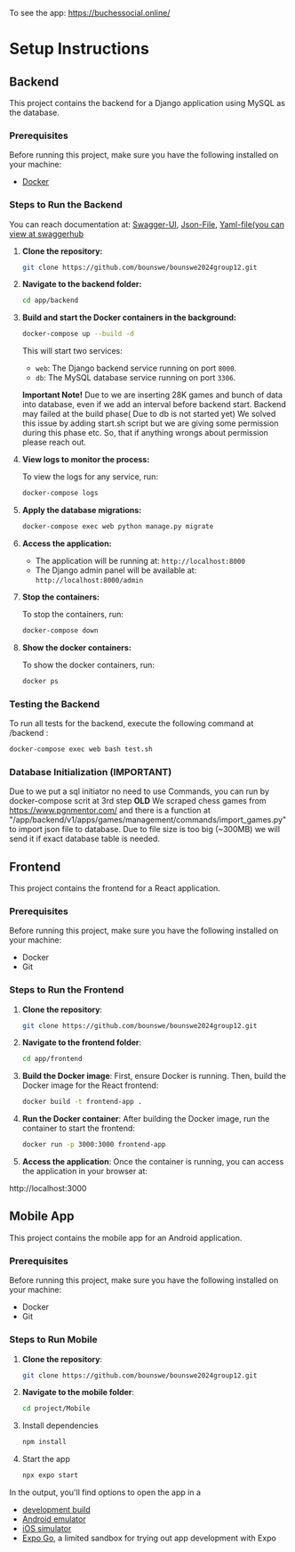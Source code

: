 To see the app: https://buchessocial.online/

# Setup Instructions

## Backend

This project contains the backend for a Django application using MySQL as the database.

### Prerequisites

Before running this project, make sure you have the following installed on your machine:

- [Docker](https://www.docker.com/get-started)

### Steps to Run the Backend
You can reach documentation at: [Swagger-UI](https://buchessocial.online/api/swagger/), [Json-File](https://buchessocial.online/api/swagger.json), [Yaml-file(you can view at swaggerhub](https://buchessocial.online/api/swagger.yaml)


1. **Clone the repository:**

   ```bash
   git clone https://github.com/bounswe/bounswe2024group12.git
   ```

2. **Navigate to the backend folder:**

   ```bash
   cd app/backend
   ```

3. **Build and start the Docker containers in the background:**

   ```bash
   docker-compose up --build -d
   ```

   This will start two services:

   - `web`: The Django backend service running on port `8000`.
   - `db`: The MySQL database service running on port `3306`.

   **Important Note!**
   Due to we are inserting 28K games and bunch of data into database, even if we add an interval before backend start. Backend may failed at the build phase( Due to db is not started yet)
   We solved this issue by adding start.sh script but we are giving some permission during this phase etc. So, that if anything wrongs about permission please reach out.


5. **View logs to monitor the process:**

   To view the logs for any service, run:

   ```bash
   docker-compose logs
   ```

6. **Apply the database migrations:**

   ```bash
   docker-compose exec web python manage.py migrate
   ```

7. **Access the application:**

   - The application will be running at: `http://localhost:8000`
   - The Django admin panel will be available at: `http://localhost:8000/admin`

8. **Stop the containers:**

   To stop the containers, run:

   ```bash
   docker-compose down
   ```

9. **Show the docker containers:**

   To show the docker containers, run:

   ```bash
   docker ps
   ```

### Testing the Backend

To run all tests for the backend, execute the following command at /backend :

```bash
docker-compose exec web bash test.sh
```
### Database Initialization (IMPORTANT)
Due to we put a sql initiator no need to use Commands, you can run by docker-compose scrit at 3rd step
**OLD** We scraped chess games from https://www.pgnmentor.com/ and there is a function at "/app/backend/v1/apps/games/management/commands/import_games.py" to import json file to database. Due to file size is too big (~300MB) we will send it if exact database table is needed.


## Frontend

This project contains the frontend for a React application.

### Prerequisites

Before running this project, make sure you have the following installed on your machine:

- Docker
- Git

### Steps to Run the Frontend

1. **Clone the repository**:

   ```bash
   git clone https://github.com/bounswe/bounswe2024group12.git

2. **Navigate to the frontend folder**:
   
   ```bash
   cd app/frontend

3. **Build the Docker image**:
First, ensure Docker is running. Then, build the Docker image for the React frontend:

   ```bash
   docker build -t frontend-app .

4. **Run the Docker container**:
After building the Docker image, run the container to start the frontend:

   ```bash
   docker run -p 3000:3000 frontend-app
   
5. **Access the application**:
Once the container is running, you can access the application in your browser at:

http://localhost:3000


## Mobile App

This project contains the mobile app for an Android application.


### Prerequisites

Before running this project, make sure you have the following installed on your machine:

- Docker
- Git

### Steps to Run Mobile

1. **Clone the repository**:

   ```bash
   git clone https://github.com/bounswe/bounswe2024group12.git

2. **Navigate to the mobile folder**:
   
   ```bash
   cd project/Mobile

3. Install dependencies

   ```bash
   npm install
   ```

4. Start the app

   ```bash
   npx expo start
   ```

In the output, you'll find options to open the app in a

- [development build](https://docs.expo.dev/develop/development-builds/introduction/)
- [Android emulator](https://docs.expo.dev/workflow/android-studio-emulator/)
- [iOS simulator](https://docs.expo.dev/workflow/ios-simulator/)
- [Expo Go](https://expo.dev/go), a limited sandbox for trying out app development with Expo


